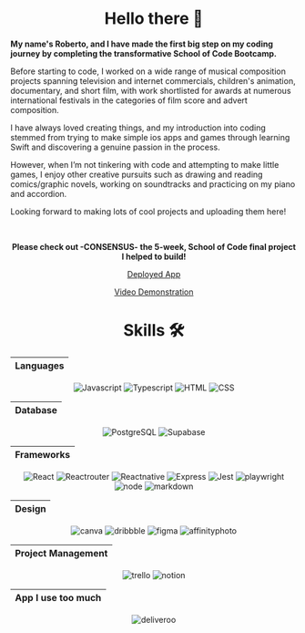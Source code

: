 <h1 align="center">Hello there 👋</h1>

**My name's Roberto, and I have made the first big step on my coding journey by completing the transformative School of Code Bootcamp.**



Before starting to code, I worked on a wide range of musical
composition projects spanning television and internet commercials,
children's animation, documentary, and short film, with work
shortlisted for awards at numerous international festivals in the
categories of film score and advert composition.

I have always loved creating things, and my introduction into coding
stemmed from trying to make simple ios apps and games through
learning Swift and discovering a genuine passion in the process.

However, when I’m not tinkering with code and attempting to make
little games,  I enjoy other creative pursuits such as drawing and
reading comics/graphic novels, working on soundtracks and practicing
on my piano and accordion.

Looking forward to making lots of cool projects and uploading them here!

<br>
<div align="center">
  
**Please check out -CONSENSUS- the 5-week, School of Code final project I helped to build!**

[Deployed App](https://consensusgpt.netlify.app/)

[Video Demonstration](https://www.youtube.com/watch?v=PBnj64zxD_E)
</div>

<h1 align="center">Skills   🛠 </h1>


<div align="center">
  
|Languages            |
| :--------------------------------: |
![Javascript](https://img.shields.io/badge/JavaScript-323330?style=for-the-badge&logo=javascript&logoColor=F7DF1E)  ![Typescript](https://img.shields.io/badge/TypeScript-007ACC?style=for-the-badge&logo=typescript&logoColor=white)  ![HTML](https://img.shields.io/badge/HTML5-E34F26?style=for-the-badge&logo=html5&logoColor=white) ![CSS](https://img.shields.io/badge/CSS3-1572B6?style=for-the-badge&logo=css3&logoColor=white)



| Database              |
| :-------------------------: |
 ![PostgreSQL](https://img.shields.io/badge/PostgreSQL-316192?style=for-the-badge&logo=postgresql&logoColor=white) ![Supabase](https://img.shields.io/badge/Supabase-181818?style=for-the-badge&logo=supabase&logoColor=white)

 | Frameworks         |
| :-------------------------: |
![React](https://img.shields.io/badge/React-20232A?style=for-the-badge&logo=react&logoColor=61DAFB) ![Reactrouter](https://img.shields.io/badge/React_Router-CA4245?style=for-the-badge&logo=react-router&logoColor=white) ![Reactnative](https://img.shields.io/badge/React_Native-20232A?style=for-the-badge&logo=react&logoColor=61DAFB) ![Express](https://img.shields.io/badge/Express.js-000000?style=for-the-badge&logo=express&logoColor=white) ![Jest](https://img.shields.io/badge/Jest-C21325?style=for-the-badge&logo=jest&logoColor=white)  ![playwright](https://img.shields.io/badge/Playwright-45ba4b?style=for-the-badge&logo=Playwright&logoColor=white) ![node](https://img.shields.io/badge/Node.js-339933?style=for-the-badge&logo=nodedotjs&logoColor=white)  ![markdown](https://img.shields.io/badge/Markdown-000000?style=for-the-badge&logo=markdown&logoColor=white)

|Design           |
| :-------------------------: |
![canva](https://img.shields.io/badge/Canva-%2300C4CC.svg?&style=for-the-badge&logo=Canva&logoColor=white) ![dribbble](https://img.shields.io/badge/Dribbble-EA4C89?style=for-the-badge&logo=dribbble&logoColor=white)  ![figma](https://img.shields.io/badge/Figma-F24E1E?style=for-the-badge&logo=figma&logoColor=white) ![affinityphoto](https://img.shields.io/badge/affinityphoto-%237E4DD2.svg?style=for-the-badge&logo=affinity-photo&logoColor=white)

|Project Management           |
| :-------------------------: |
![trello](https://img.shields.io/badge/Trello-0052CC?style=for-the-badge&logo=trello&logoColor=white) ![notion](https://img.shields.io/badge/Notion-000000?style=for-the-badge&logo=notion&logoColor=white)

|App I use too much        |
| :-------------------------: |
![deliveroo](https://img.shields.io/badge/Deliveroo-00CCBC?style=for-the-badge&logo=Deliveroo&logoColor=white)

</div>






